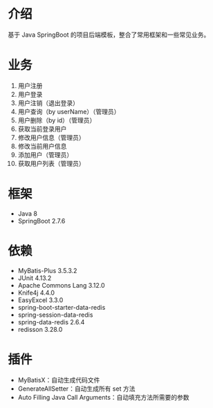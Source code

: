 # 介绍
基于 Java SpringBoot 的项目后端模板，整合了常用框架和一些常见业务。

# 业务
1. 用户注册
2. 用户登录
3. 用户注销（退出登录）
4. 用户查询（by userName）（管理员）
5. 用户删除（by id）（管理员）
6. 获取当前登录用户
7. 修改用户信息（管理员）
8. 修改当前用户信息
9. 添加用户（管理员）
10. 获取用户列表（管理员）

# 框架
- Java 8
- SpringBoot 2.7.6

# 依赖
- MyBatis-Plus 3.5.3.2 
- JUnit 4.13.2
- Apache Commons Lang 3.12.0
- Knife4j 4.4.0
- EasyExcel 3.3.0
- spring-boot-starter-data-redis
- spring-session-data-redis
- spring-data-redis 2.6.4
- redisson 3.28.0

# 插件
- MyBatisX：自动生成代码文件 
- GenerateAllSetter：自动生成所有 set 方法 
- Auto Filling Java Call Arguments：自动填充方法所需要的参数

